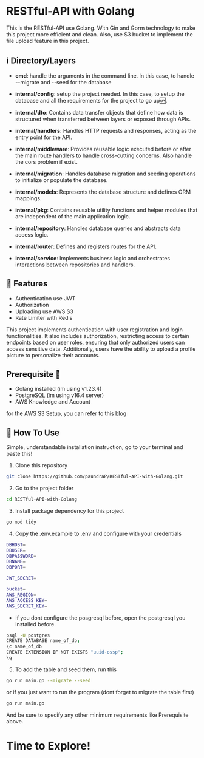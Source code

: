 # RESTful-API with Golang

This is the RESTful-API use Golang. With Gin and Gorm technology to make this project more efficient and clean. Also, use S3 bucket to implement the file upload feature in this project.

## ℹ️ Directory/Layers

- **cmd**: handle the arguments in the command line. In this case, to handle --migrate and --seed for the database

- **internal/config**: setup the project needed. In this case, to setup the database and all the requirements for the project to go up🆙.

- **internal/dto**: Contains data transfer objects that define how data is structured when transferred between layers or exposed through APIs.

- **internal/handlers**: Handles HTTP requests and responses, acting as the entry point for the API.

- **internal/middleware**: Provides reusable logic executed before or after the main route handlers to handle cross-cutting concerns. Also handle the cors problem if exist.

- **internal/migration**: Handles database migration and seeding operations to initialize or populate the database.

- **internal/models**: Represents the database structure and defines ORM mappings.

- **internal/pkg**: Contains reusable utility functions and helper modules that are independent of the main application logic.

- **internal/repository**: Handles database queries and abstracts data access logic.

- **internal/router**: Defines and registers routes for the API.

- **internal/service**: Implements business logic and orchestrates interactions between repositories and handlers.

## 🌟 Features

- Authentication use JWT
- Authorization
- Uploading use AWS S3
- Rate Limiter with Redis

This project implements authentication with user registration and login functionalities. It also includes authorization, restricting access to certain endpoints based on user roles, ensuring that only authorized users can access sensitive data. Additionally, users have the ability to upload a profile picture to personalize their accounts. 

## Prerequisite 🧰

- Golang installed (im using v1.23.4)
- PostgreSQL (im using v16.4 server)
- AWS Knowledge and Account

for the AWS S3 Setup, you can refer to this [blog](https://medium.com/geekculture/go-cafe-creating-and-adding-files-to-aws-s3-using-golang-b92eaa5f2081) 


## 🚀 How To Use

Simple, understandable installation instruction, go to your terminal and paste this!

1. Clone this repository

```bash
git clone https://github.com/paundraP/RESTful-API-with-Golang.git
```

2. Go to the project folder

```bash 
cd RESTful-API-with-Golang
```

3. Install package dependency for this project

```bash
go mod tidy
```

4. Copy the .env.example to .env and configure with your credentials

```bash
DBHOST=
DBUSER=
DBPASSWORD=
DBNAME=
DBPORT=

JWT_SECRET=

bucket=
AWS_REGION=
AWS_ACCESS_KEY=
AWS_SECRET_KEY=
```

- If you dont configure the posgresql before, open the postgresql you installed before.

```bash
psql -U postgres
CREATE DATABASE name_of_db;
\c name_of_db
CREATE EXTENSION IF NOT EXISTS "uuid-ossp";
\q
```

5. To add the table and seed them, run this

```bash 
go run main.go --migrate --seed
```

or if you just want to run the program (dont forget to migrate the table first)
```bash 
go run main.go
```

And be sure to specify any other minimum requirements like Prerequisite above.

# Time to Explore!